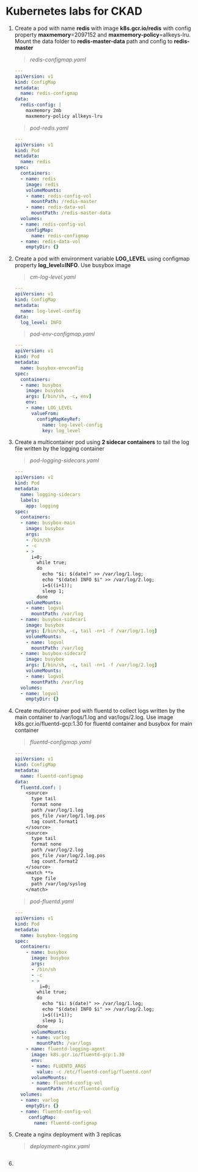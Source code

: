 # Kubernetes labs for CKAD

1. Create a pod with name **redis** with image **k8s.gcr.io/redis** with config property **maxmemory**=2097152 and **maxmemory-policy**=allkeys-lru. Mount the data folder to **redis-master-data** path and config to **redis-master**

   > *redis-configmap.yaml*

   ```yaml
   ---
   apiVersion: v1
   kind: ConfigMap
   metadata:
     name: redis-configmap
   data:
     redis-config: |
       maxmemory 2mb
       maxmemory-policy allkeys-lru
   ```

   > *pod-redis.yaml*

   ```yaml
   ---
   apiVersion: v1
   kind: Pod
   metadata:
     name: redis
   spec:
     containers:
     - name: redis
       image: redis
       volumeMounts:
       - name: redis-config-vol
         mountPath: /redis-master
       - name: redis-data-vol
         mountPath: /redis-master-data
     volumes:
     - name: redis-config-vol
       configMap:
         name: redis-configmap
     - name: redis-data-vol
       emptyDir: {}
   ```

2. Create a pod with environment variable **LOG_LEVEL** using configmap property **log_level=INFO**. Use busybox image

   > *cm-log-level.yaml*

   ```yaml
   ---
   apiVersion: v1
   kind: ConfigMap
   metadata:
     name: log-level-config
   data:
     log_level: INFO
   ```

   > *pod-env-configmap.yaml*

   ```yaml
   ---
   apiVersion: v1
   kind: Pod
   metadata:
     name: busybox-envconfig
   spec:
     containers:
     - name: busybox
       image: busybox
       args: [/bin/sh, -c, env]
       env:
       - name: LOG_LEVEL
         valueFrom:
           configMapKeyRef:
             name: log-level-config
             key: log_level
   ```

3. Create a multicontainer pod using **2 sidecar containers** to tail the log file written by the logging container

   > *pod-logging-sidecars.yaml*

   ```yaml
   ---
   apiVersion: v1
   kind: Pod
   metadata:
     name: logging-sidecars
     labels:
       app: logging
   spec:
     containers:
     - name: busybox-main
       image: busybox
       args:
       - /bin/sh
       - -c
       - >
         i=0;
           while true;
           do
             echo "$i: $(date)" >> /var/log/1.log;
             echo "$(date) INFO $i" >> /var/log/2.log;
             i=$((i+1));
             sleep 1;
           done
       volumeMounts:
       - name: logvol
         mountPath: /var/log
     - name: busybox-sidecar1
       image: busybox
       args: [/bin/sh, -c, tail -n+1 -f /var/log/1.log]
       volumeMounts:
       - name: logvol
         mountPath: /var/log
     - name: busybox-sidecar2
       image: busybox
       args: [/bin/sh, -c, tail -n+1 -f /var/log/2.log]
       volumeMounts:
       - name: logvol
         mountPath: /var/log
     volumes:
     - name: logvol
       emptyDir: {}
   ```

4. Create multicontainer pod with fluentd to collect logs written by the main container to /var/logs/1.log and var/logs/2.log. Use image k8s.gcr.io/fluentd-gcp:1.30 for fluentd container and busybox for main container

   > *fluentd-configmap.yaml*

   ```yaml
   ---
   apiVersion: v1
   kind: ConfigMap
   metadata:
     name: fluentd-configmap
   data:
     fluentd.conf: |
       <source>
         type tail
         format none
         path /var/log/1.log
         pos_file /var/log/1.log.pos
         tag count.format1
       </source>
       <source>
         type tail
         format none
         path /var/log/2.log
         pos_file /var/log/2.log.pos
         tag count.format2
       </source>
       <match **>
         type file
         path /var/log/syslog
       </match>
   ```

   > *pod-fluentd.yaml*

   ```yaml
   ---
   apiVersion: v1
   kind: Pod
   metadata:
     name: busybox-logging
   spec:
     containers:
       - name: busybox
         image: busybox
         args:
         - /bin/sh
         - -c
         - >
            i=0;
           while true;
           do
             echo "$i: $(date)" >> /var/log/1.log;
             echo "$(date) INFO $i" >> /var/log/2.log;
             i=$((i+1));
             sleep 1;
           done
         volumeMounts:
         - name: varlog
           mountPath: /var/logs
       - name: fluentd-logging-agent
         image: k8s.gcr.io/fluentd-gcp:1.30
         env:
         - name: FLUENTD_ARGS
           value: -c /etc/fluentd-config/fluentd.conf
         volumeMounts:
         - name: fluentd-config-vol
           mountPath: /etc/fluentd-config
     volumes:
     - name: varlog
       emptyDir: {}
     - name: fluentd-config-vol
     	configMap:
     	  name: fluentd-configmap
   ```

5. Create a nginx deployment with 3 replicas

   > *deployment-nginx.yaml*

   ```
   
   ```

   

6. 